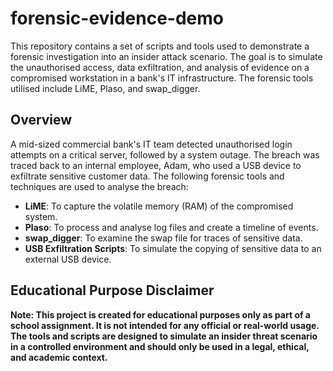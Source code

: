 # forensic-evidence-demo
This repository contains a set of scripts and tools used to demonstrate a forensic investigation into an insider attack scenario. The goal is to simulate the unauthorised access, data exfiltration, and analysis of evidence on a compromised workstation in a bank's IT infrastructure. The forensic tools utilised include LiME, Plaso, and swap_digger.

## Overview

A mid-sized commercial bank's IT team detected unauthorised login attempts on a critical server, followed by a system outage. The breach was traced back to an internal employee, Adam, who used a USB device to exfiltrate sensitive customer data. The following forensic tools and techniques are used to analyse the breach:

- **LiME**: To capture the volatile memory (RAM) of the compromised system.
- **Plaso**: To process and analyse log files and create a timeline of events.
- **swap_digger**: To examine the swap file for traces of sensitive data.
- **USB Exfiltration Scripts**: To simulate the copying of sensitive data to an external USB device.

## Educational Purpose Disclaimer
**Note: This project is created for educational purposes only as part of a school assignment. It is not intended for any official or real-world usage. The tools and scripts are designed to simulate an insider threat scenario in a controlled environment and should only be used in a legal, ethical, and academic context.**
